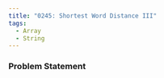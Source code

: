 ```yaml
---
title: "0245: Shortest Word Distance III"
tags:
  - Array
  - String
---
```

### Problem Statement

